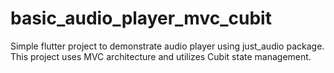 # basic_audio_player_mvc_cubit

Simple flutter project to demonstrate audio player using just_audio package. This project uses MVC architecture and utilizes Cubit state management.
